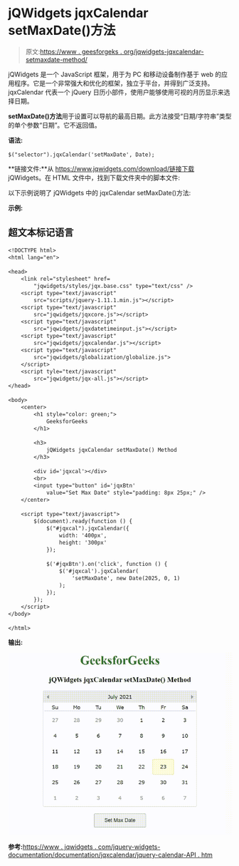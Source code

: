 # jQWidgets jqxCalendar setMaxDate()方法

> 原文:[https://www . geesforgeks . org/jqwidgets-jqxcalendar-setmaxdate-method/](https://www.geeksforgeeks.org/jqwidgets-jqxcalendar-setmaxdate-method/)

jQWidgets 是一个 JavaScript 框架，用于为 PC 和移动设备制作基于 web 的应用程序。它是一个非常强大和优化的框架，独立于平台，并得到广泛支持。jqxCalendar 代表一个 jQuery 日历小部件，使用户能够使用可视的月历显示来选择日期。

**setMaxDate()方法**用于设置可以导航的最高日期。此方法接受“日期/字符串”类型的单个参数“日期”。它不返回值。

**语法:**

```
$("selector").jqxCalendar('setMaxDate', Date);
```

**链接文件:**从 https://www.jqwidgets.com/download/链接下载 jQWidgets。在 HTML 文件中，找到下载文件夹中的脚本文件:

> <link rel="”stylesheet”" href="”jqwidgets/styles/jqx.base.css”" type="”text/css”">

以下示例说明了 jQWidgets 中的 jqxCalendar setMaxDate()方法:

**示例:**

## 超文本标记语言

```
<!DOCTYPE html>
<html lang="en">

<head>
    <link rel="stylesheet" href=
        "jqwidgets/styles/jqx.base.css" type="text/css" />
    <script type="text/javascript" 
        src="scripts/jquery-1.11.1.min.js"></script>
    <script type="text/javascript" 
        src="jqwidgets/jqxcore.js"></script>
    <script type="text/javascript" 
        src="jqwidgets/jqxdatetimeinput.js"></script>
    <script type="text/javascript" 
        src="jqwidgets/jqxcalendar.js"></script>
    <script type="text/javascript" 
        src="jqwidgets/globalization/globalize.js">
    </script>
    <script tyle="text/javascript" 
        src="jqwidgets/jqx-all.js"></script>
</head>

<body>
    <center>
        <h1 style="color: green;">
            GeeksforGeeks
        </h1>

        <h3>
            jQWidgets jqxCalendar setMaxDate() Method
        </h3>

        <div id='jqxcal'></div>
        <br>
        <input type="button" id='jqxBtn' 
            value="Set Max Date" style="padding: 8px 25px;" />
    </center>

    <script type="text/javascript">
        $(document).ready(function () {
            $("#jqxcal").jqxCalendar({
                width: '400px',
                height: '300px'
            });

            $('#jqxBtn').on('click', function () {
                $('#jqxcal').jqxCalendar(
                    'setMaxDate', new Date(2025, 0, 1)
                );
            });
        });
    </script>
</body>

</html>
```

**输出:**

![](img/22cb834db0368dff2af58ec0dd23fe4b.png)

**参考:**[https://www . jqwidgets . com/jquery-widgets-documentation/documentation/jqxcalendar/jquery-calendar-API . htm](https://www.jqwidgets.com/jquery-widgets-documentation/documentation/jqxcalendar/jquery-calendar-api.htm)
